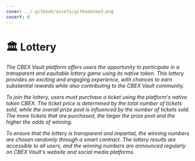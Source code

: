 ```yaml
---
cover: ../.gitbook/assets/gitbooknew3.png
coverY: 0
---
```


# 🏛 Lottery

_The CBEX Vault platform offers users the opportunity to participate in a transparent and equitable lottery game using its native token. This lottery provides an exciting and engaging experience, with chances to earn substantial rewards while also contributing to the CBEX Vault community._

_To join the lottery, users must purchase a ticket using the platform's native token CBEX. The ticket price is determined by the total number of tickets sold, while the overall prize pool is influenced by the number of tickets sold. The more tickets that are purchased, the larger the prize pool and the higher the odds of winning._

_To ensure that the lottery is transparent and impartial, the winning numbers are chosen randomly through a smart contract. The lottery results are accessible to all users, and the winning numbers are announced regularly on CBEX Vault's website and social media platforms._
